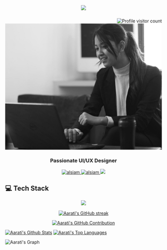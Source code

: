 <h1 align="center">
  <a href="https://github.com/itsLuffie"><img src="https://readme-typing-svg.herokuapp.com?font=Fira+Code&pause=1000&color=45F71E&random=false&width=435&lines=Hi+There+👋,+It's+me+Aarati+Mahato"></a>
</h1>

<a href="https://komarev.com/ghpvc/?username=alsiam">
  <img align="right" src="https://komarev.com/ghpvc/?username=AaratiMahato&label=Visitors&color=1422F7&style=flat" alt="Profile visitor count" /></a></br>
<!-- Profile Image -->
<div>
<img alt="User Avatar" src="image.png"/>
</div>

<h3 align="center">Passionate UI/UX Designer</h3>


<div align="center">
 <a href="https://www.aaratim.com.np/" target="_blank">
  <img src="https://img.shields.io/badge/my_portfolio-000?style=for-the-badge&logo=ko-fi&logoColor=white" alt="alsiam"/>
 </a>
 <a href="https://www.linkedin.com/in/aarati-mahato-tharu-b4a489213/" target="_blank">
  <img src="https://img.shields.io/badge/LinkedIn-0077B5?style=for-the-badge&logo=linkedin&logoColor=white" alt="alsiam"/>
 </a>
 <a href="https://www.instagram.com/aarati_mahato_/" target="_blank">
  <img src="https://img.shields.io/badge/Instagram-E4405F?style=for-the-badge&logo=twitter&logoColor=white" />
 </a>
</div> 

<h2>💻 Tech Stack</h2>
  <p align="center">
  <a href="https://skillicons.dev">
  <img src="https://skillicons.dev/icons?i=html,css,javascript,git,figma,python,&perline=20")</a>
</p>



<p align="center">
  <a href="https://github.com/AaratiMahato">
    <img src="https://github-readme-streak-stats.herokuapp.com/?user=AaratiMahato&theme=radical&border=7F3FBF&background=0D1117" alt="Aarati's GitHub streak"/>
  </a>
</p>

<p align="center">
  <a href="https://github.com/AaratiMahato">
    <img src="https://github-profile-summary-cards.vercel.app/api/cards/profile-details?username=AaratiMahato&theme=radical" alt="Aarati's GitHub Contribution"/>
  </a>
</p>

<p>
    <a href="https://github.com/AaratiMahato"><img alt="Aarati's Github Stats" src="https://denvercoder1-github-readme-stats.vercel.app/api?username=AaratiMahato&show_icons=true&count_private=true&theme=react&border_color=7F3FBF&bg_color=0D1117&title_color=F85D7F&icon_color=F8D866" height="192px" width="49.5%"/></a>
    <a href="https://github.com/AaratiMahato"><img alt="Aarati's Top Languages" src="https://denvercoder1-github-readme-stats.vercel.app/api/top-langs/?username=AaratiMahato&langs_count=6&layout=compact&theme=react&border_color=7F3FBF&bg_color=0D1117&title_color=F85D7F&icon_color=F8D866" height="192px" width="49.5%"/></a>
</p>


![Aarati's Graph](https://github-readme-activity-graph.vercel.app/graph?username=AaratiMahato&custom_title=Aarati%20Mahato's%20GitHub%20Activity%20Graph&bg_color=0D1117&color=7F3FBF&line=7F3FBF&point=7F3FBF&area_color=FFFFFF&title_color=FFFFFF&area=true)

